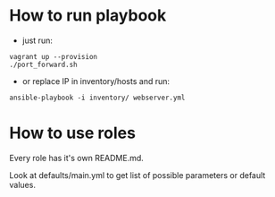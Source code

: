 How to run playbook
===================
  - just run:
  ```
  vagrant up --provision
  ./port_forward.sh
  ```
 
  - or replace IP in inventory/hosts and run:
  ```
  ansible-playbook -i inventory/ webserver.yml
  ```

How to use roles
================
Every role has it's own README.md.

Look at defaults/main.yml to get list of possible parameters or default values.
